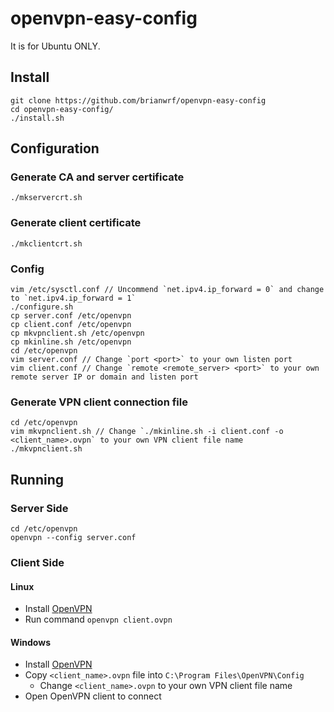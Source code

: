 # openvpn-easy-config
It is for Ubuntu ONLY.

## Install
```
git clone https://github.com/brianwrf/openvpn-easy-config
cd openvpn-easy-config/
./install.sh
```

## Configuration
### Generate CA and server certificate
```./mkservercrt.sh```

### Generate client certificate
```./mkclientcrt.sh```

### Config
```
vim /etc/sysctl.conf // Uncommend `net.ipv4.ip_forward = 0` and change to `net.ipv4.ip_forward = 1`
./configure.sh
cp server.conf /etc/openvpn
cp client.conf /etc/openvpn
cp mkvpnclient.sh /etc/openvpn
cp mkinline.sh /etc/openvpn
cd /etc/openvpn
vim server.conf // Change `port <port>` to your own listen port
vim client.conf // Change `remote <remote_server> <port>` to your own remote server IP or domain and listen port
```
 
 ### Generate VPN client connection file
 ```
 cd /etc/openvpn
 vim mkvpnclient.sh // Change `./mkinline.sh -i client.conf -o <client_name>.ovpn` to your own VPN client file name
 ./mkvpnclient.sh
 ```
 
 ## Running
 ### Server Side
 ```
 cd /etc/openvpn
 openvpn --config server.conf
 ```
 
 ### Client Side
 #### Linux
 * Install [OpenVPN](https://openvpn.net/index.php/download/community-downloads.html)
 * Run command `openvpn client.ovpn`
 
 #### Windows
 * Install [OpenVPN](https://openvpn.net/index.php/download/community-downloads.html)
 * Copy `<client_name>.ovpn` file into `C:\Program Files\OpenVPN\Config`
   * Change `<client_name>.ovpn` to your own VPN client file name
 * Open OpenVPN client to connect

